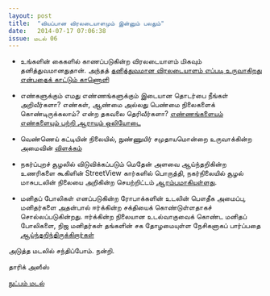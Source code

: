```yaml
---
layout: post
title:  "வியப்பான விரலடையாளமும் இன்னும் பலதும்"
date:   2014-07-17 07:06:38
issue: மடல் 06
---
```


- உங்களின் கைகளில் காணப்படுகின்ற விரலடையாளம் மிகவும் தனித்துவமானதுதான். அந்தத் [தனித்துவமான விரலடையாளம் எப்படி உருவாகிறது என்பதைக் காட்டும் காணொளி](https://www.youtube.com/watch?v=qHfx0Kzdco4)

- எண்களுக்கும் எமது எண்ணங்களுக்கும் இடையான தொடர்பை நீங்கள் அறிவீர்களா? எண்கள், ஆண்மை அல்லது பெண்மை நிலைகளைக் கொண்டிருக்கலாம்? என்ற தகவலை தெரிவீர்களா? [எண்ணங்களையும் எண்களையும் பற்றி ஆராயும் ஒலியோடை](https://soundcloud.com/nutpam/numbers)

- வெண்ணெய் கட்டியின் நிலையில், நுண்ணுயிர் சமுதாயமொன்றை உருவாக்கின்ற அமைவின் [விளக்கம்](http://blogs.scientificamerican.com/oscillator/2014/07/17/if-you-build-it-they-will-come-designing-microbial-ecosystems-in-cheese/)

- நகர்ப்புறச் சூழலில் விடுவிக்கப்படும் மெதேன் அளவை ஆய்ந்தறிகின்ற உணரிகளை கூகிளின் StreetView கார்களில் பொருத்தி, நகர்நிலையில் சூழல் மாசுபடலின் நிலையை அறிகின்ற செயற்றிட்டம் [ஆரம்பமாகியுள்ளது](http://blogs.nature.com/news/2014/07/google-maps-methane-leaks.html).

- மனிதப் போலிகள் எனப்படுகின்ற ரோபாக்களின் உடலின் பௌதீக அமைப்பு, மனிதர்களை அதன்பால் ஈர்க்கின்ற சக்தியைக் கொண்டுள்ளதாகச் சொல்லப்படுகின்றது. ஈர்க்கின்ற நிலையான உடல்வாகுவைக் கொண்ட மனிதப் போலிகளை, நிஜ மனிதர்கள் தங்களின் சக தோழமையுள்ள நேசிகனாகப் பார்ப்பதை [ஆய்ந்தறிந்திருக்கிறார்கள்](http://techre.vu/1mlqdkb)

அடுத்த மடலில் சந்திப்போம். நன்றி.

தாரிக் அஸீஸ்

[நுட்பம் மடல்](http://nutpam.org)